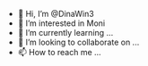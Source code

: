- 👋 Hi, I’m @DinaWin3
- 👀 I’m interested in Moni
- 🌱 I’m currently learning ...
- 💞️ I’m looking to collaborate on ...
- 📫 How to reach me ...

<!---
DinaWin3/DinaWin3 is a ✨ special ✨ repository because its `README.md` (this file) appears on your GitHub profile.
You can click the Preview link to take a look at your changes.
--->
